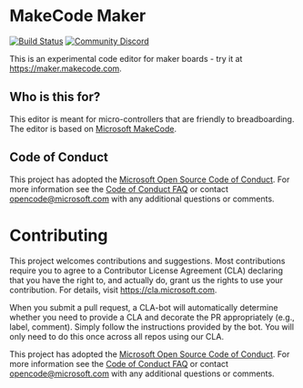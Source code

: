# MakeCode Maker 

[![Build Status](https://travis-ci.org/Microsoft/pxt-maker.svg?branch=master)](https://travis-ci.org/Microsoft/pxt-maker)
[![Community Discord](https://img.shields.io/discord/448979533891371018.svg)](https://aka.ms/makecodecommunity)

This is an experimental code editor for maker boards - try it at https://maker.makecode.com.

## Who is this for?

This editor is meant for micro-controllers that are friendly to breadboarding. The editor is based on [Microsoft MakeCode](https://makecode.com).

## Code of Conduct

This project has adopted the [Microsoft Open Source Code of Conduct](https://opensource.microsoft.com/codeofconduct/). For more information see the [Code of Conduct FAQ](https://opensource.microsoft.com/codeofconduct/faq/) or contact [opencode@microsoft.com](mailto:opencode@microsoft.com) with any additional questions or comments.

# Contributing

This project welcomes contributions and suggestions.  Most contributions require you to agree to a
Contributor License Agreement (CLA) declaring that you have the right to, and actually do, grant us
the rights to use your contribution. For details, visit https://cla.microsoft.com.

When you submit a pull request, a CLA-bot will automatically determine whether you need to provide
a CLA and decorate the PR appropriately (e.g., label, comment). Simply follow the instructions
provided by the bot. You will only need to do this once across all repos using our CLA.

This project has adopted the [Microsoft Open Source Code of Conduct](https://opensource.microsoft.com/codeofconduct/).
For more information see the [Code of Conduct FAQ](https://opensource.microsoft.com/codeofconduct/faq/) or
contact [opencode@microsoft.com](mailto:opencode@microsoft.com) with any additional questions or comments.
